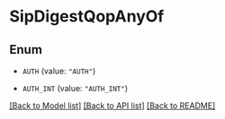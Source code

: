 # SipDigestQopAnyOf

## Enum


* `AUTH` (value: `"AUTH"`)

* `AUTH_INT` (value: `"AUTH_INT"`)


[[Back to Model list]](../README.md#documentation-for-models) [[Back to API list]](../README.md#documentation-for-api-endpoints) [[Back to README]](../README.md)


